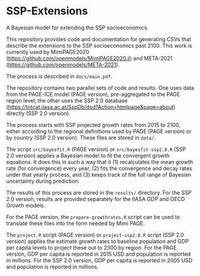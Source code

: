 # SSP-Extensions
A Bayesian model for extending the SSP socioeconomics.

This repository provides code and documentation for generating CSVs
that describe the extensions to the SSP socioeconomics past 2100. This
work is currently used by MimiPAGE2020
(https://github.com/openmodels/MimiPAGE2020.jl) and META-2021
(https://github.com/openmodels/META-2021).

The process is described in `docs/main.pdf`.

The repository contains two parallel sets of code and results. One uses data from the PAGE-ICE model (PAGE version), pre-aggregated to the PAGE region level; the other uses the SSP 2.0 database (https://tntcat.iiasa.ac.at/SspDb/dsd?Action=htmlpage&page=about) directly (SSP 2.0 version).

The process starts with SSP projected growth rates from 2015 to 2100,
either according to the regional definitions used by PAGE (PAGE version) or by country (SSP 2.0 version). These files are stored in `data/`.

The script `src/bayesfit.R` (PAGE version) or `src/bayesfit-ssp2.0.R` (SSP 2.0 version) applies a Bayesian model to fit the
convergent growth equations.  It does this in such a way that it (1)
recalculates the mean growth rate (for convergence) every year, (2)
fits the convergence and decay rates under that yearly process, and
(3) keeps track of the full range of Bayesian uncertainty during
prediction.

The results of this process are stored in the `results/` directory. For the SSP 2.0 version, results are provided separately for the IIASA GDP and OECD Growth models.

For the PAGE version, the `prepare-growthrates.R` script can be used to translate these files
into the form needed by Mimi PAGE.

The `project.R` script (PAGE version) or `project-ssp2.0.R` script (SSP 2.0 version) applies the estimate growth rates to baseline
population and GDP per capita levels to project these out to 2300 by
region. For the PAGE version, GDP per capita is reported in 2015 USD and population is
reported in millions. For the SSP 2.0 version, GDP per capita is reported in 2005 USD and population is reported in millions.
